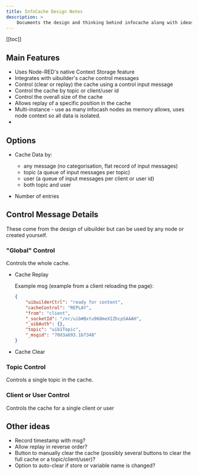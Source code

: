 ```yaml
---
title: InfoCache Design Notes
description: >
    Documents the design and thinking behind infocache along with ideas for the future.
---
```


[[toc]]

## Main Features

- Uses Node-RED's native Context Storage feature
- Integrates with uibuilder's cache control messages
- Control (clear or replay) the cache using a control input message
- Control the cache by topic or client/user id
- Control the overall size of the cache
- Allows replay of a specific position in the cache
- Multi-instance - use as many infocash nodes as memory allows, uses node context so all data is isolated.
- 

## Options

- Cache Data by:
   -  any message (no categorisation, flat record of input messages)
   -  topic (a queue of input messages per topic)
   -  user (a queue of input messages per client or user id)
   -  both topic and user

- Number of entries

## Control Message Details

These come from the design of uibuilder but can be used by any node or created yourself.

### "Global" Control

Controls the whole cache.

- Cache Replay

   Example msg (example from a client reloading the page):

   ```json
   {
       "uibuilderCtrl": "ready for content",
       "cacheControl": "REPLAY",
       "from": "client",
       "_socketId": "/nr/uib#Bxtu968meXIZhcpSAAAH",
       "_uibAuth": {},
       "topic": "uib1Topic",
       "_msgid": "70d3a693.1b7348"
   }
   ```

- Cache Clear

### Topic Control

Controls a single topic in the cache.

### Client or User Control

Controls the cache for a single client or user

## Other ideas

- Record timestamp with msg?
- Allow replay in reverse order?
- Button to manually clear the cache (possibly several buttons to clear the full cache or a topic/client/user)?
- Option to auto-clear if store or variable name is changed?
